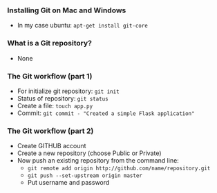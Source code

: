 ### Installing Git on Mac and Windows
- In my case ubuntu:
    `apt-get install git-core`

### What is a Git repository?

- None

### The Git workflow (part 1)

- For initialize git repository: `git init`
- Status of repository: `git status`
- Create a file: `touch app.py`
- Commit: `git commit - "Created a simple Flask application"`

### The Git workflow (part 2)
- Create GITHUB account
- Create a new repository (choose Public or Private)
- Now push an existing repository from the command line:
    - `git remote add origin http://github.com/name/repository.git`
    - `git push --set-upstream origin master`
    - Put username and password

